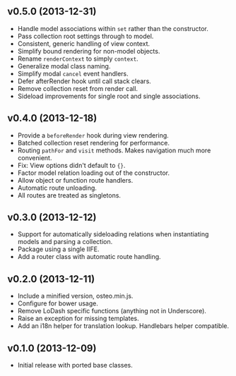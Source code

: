 ## v0.5.0 (2013-12-31)

* Handle model associations within `set` rather than the constructor.
* Pass collection root settings through to model.
* Consistent, generic handling of view context.
* Simplify bound rendering for non-model objects.
* Rename `renderContext` to simply `context`.
* Generalize modal class naming.
* Simplify modal `cancel` event handlers.
* Defer afterRender hook until call stack clears.
* Remove collection reset from render call.
* Sideload improvements for single root and single associations.

## v0.4.0 (2013-12-18)

* Provide a `beforeRender` hook during view rendering.
* Batched collection reset rendering for performance.
* Routing `pathFor` and `visit` methods. Makes navigation much more convenient.
* Fix: View options didn't default to `{}`.
* Factor model relation loading out of the constructor.
* Allow object or function route handlers.
* Automatic route unloading.
* All routes are treated as singletons.

## v0.3.0 (2013-12-12)

* Support for automatically sideloading relations when instantiating models and
  parsing a collection.
* Package using a single IIFE.
* Add a router class with automatic route handling.

## v0.2.0 (2013-12-11)

* Include a minified version, osteo.min.js.
* Configure for bower usage.
* Remove LoDash specific functions (anything not in Underscore).
* Raise an exception for missing templates.
* Add an i18n helper for translation lookup. Handlebars helper compatible.

## v0.1.0 (2013-12-09)

* Initial release with ported base classes.
